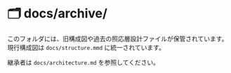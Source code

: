 # 🗂 docs/archive/

このフォルダには、旧構成図や過去の照応層設計ファイルが保管されています。  
現行構成図は `docs/structure.mmd` に統一されています。

継承者は `docs/architecture.md` を参照してください。
